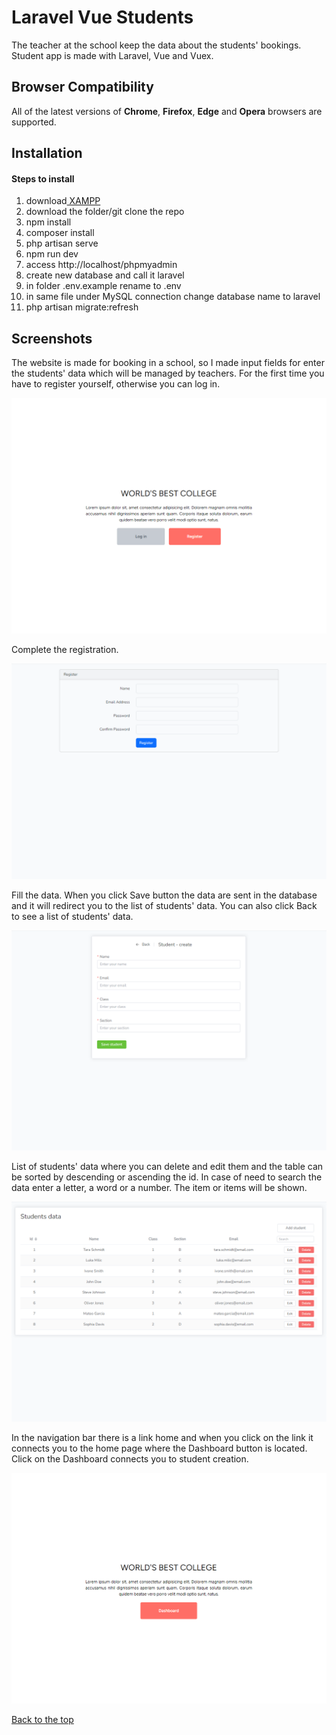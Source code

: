 # Laravel Vue Students

The teacher at the school keep the data about the students' bookings. Student app is made with Laravel, Vue and Vuex.

## Browser Compatibility

All of the latest versions of <b>Chrome</b>, <b>Firefox</b>, <b>Edge</b> and <b>Opera</b> browsers are supported.

## Installation

#### Steps to install

<ol>
  <li>download<a href="https://www.apachefriends.org/download.html" target="_blank"> XAMPP</a></li>
  <li>download the folder/git clone the repo</li>
  <li>npm install</li>
  <li>composer install</li>
  <li>php artisan serve</li>
  <li>npm run dev</li>
  <li>access http://localhost/phpmyadmin</li>  
  <li>create new database and call it laravel</li>
  <li>in folder .env.example rename to .env</li>
  <li>in same file under MySQL connection change database name to laravel</li>
  <li>php artisan migrate:refresh</li>
</ol>

## Screenshots

The website is made for booking in a school, so I made input fields for enter the students' data which will be managed by teachers. For the first time you have to register yourself, otherwise you can log in.

![](screenshots/front.png)

Complete the registration.

![](screenshots/register.png)

Fill the data. When you click Save button the data are sent in the database and it will redirect you to the list of students' data. You can also click Back to see a list of students' data.

![](screenshots/create.png)

List of students' data where you can delete and edit them and the table can be sorted by descending or ascending the id. In case of need to search the data enter a letter, a word or a number. The item or items will be shown.

![](screenshots/list.png)

In the navigation bar there is a link home and when you click on the link it connects you to the home page where the Dashboard button is located. Click on the Dashboard connects you to student creation.

![](screenshots/dashbaord.png)

[Back to the top](#laravel-vue-students)
